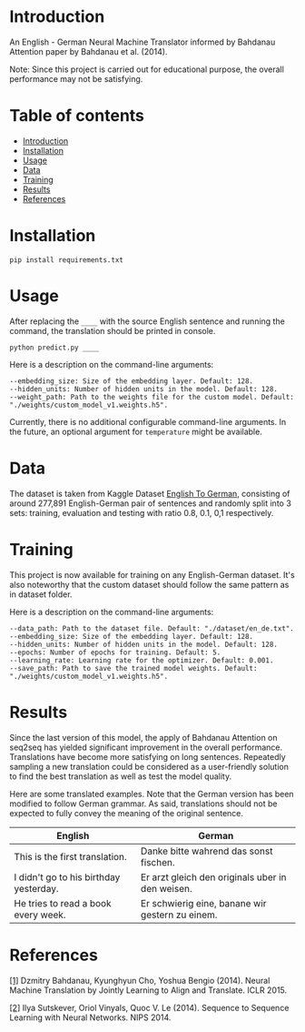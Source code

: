 # Introduction

An English - German Neural Machine Translator informed by Bahdanau Attention paper by Bahdanau et al. (2014).

Note: Since this project is carried out for educational purpose, the overall performance may not be satisfying.

# Table of contents

- [Introduction](#introduction)
- [Installation](#installation)
- [Usage](#usage)
- [Data](#data)
- [Training](#training)
- [Results](#results)
- [References](#references)

# Installation

```
pip install requirements.txt
```

# Usage

After replacing the `____` with the source English sentence and running the command, the translation should be printed
in console.

```
python predict.py ____
```

Here is a description on the command-line arguments:
```
--embedding_size: Size of the embedding layer. Default: 128.
--hidden_units: Number of hidden units in the model. Default: 128.
--weight_path: Path to the weights file for the custom model. Default: "./weights/custom_model_v1.weights.h5".
```

Currently, there is no additional configurable command-line arguments. In the future, an optional argument
for `temperature` might be available.

# Data

The dataset is taken from Kaggle
Dataset [English To German](https://www.kaggle.com/datasets/kaushal2896/english-to-german), consisting of around 277,891
English-German pair of sentences and randomly split into 3 sets: training, evaluation and testing with ratio 0.8, 0.1,
0,1 respectively.

# Training

This project is now available for training on any English-German dataset. It's also noteworthy that the custom dataset 
should follow the same pattern as in dataset folder.

Here is a description on the command-line arguments:
```angular2html
--data_path: Path to the dataset file. Default: "./dataset/en_de.txt".
--embedding_size: Size of the embedding layer. Default: 128.
--hidden_units: Number of hidden units in the model. Default: 128.
--epochs: Number of epochs for training. Default: 5.
--learning_rate: Learning rate for the optimizer. Default: 0.001.
--save_path: Path to save the trained model weights. Default: "./weights/custom_model_v1.weights.h5".
```

# Results

Since the last version of this model, the apply of Bahdanau Attention on seq2seq has yielded significant improvement in
the overall performance. Translations have become more satisfying on long sentences. Repeatedly sampling a new translation
could be considered as a user-friendly solution to find the best translation as well as test the model quality.

Here are some translated examples. Note that the German version has been modified to follow German grammar.
As said, translations should not be expected to fully convey the meaning of the original sentence.

| English                                | German                                           |
|----------------------------------------|--------------------------------------------------|
| This is the first translation.         | Danke bitte wahrend das sonst fischen.           |
| I didn't go to his birthday yesterday. | Er arzt gleich den originals uber in den weisen. |
| He tries to read a book every week.    | Er schwierig eine, banane wir gestern zu einem.  |

# References

<a id="1" href="https://arxiv.org/abs/1409.0473">[1]</a>
Dzmitry Bahdanau, Kyunghyun Cho, Yoshua Bengio (2014).
Neural Machine Translation by Jointly Learning to Align and Translate.
ICLR 2015.

<a id="2" href="https://arxiv.org/abs/1409.3215">[2]</a>
Ilya Sutskever, Oriol Vinyals, Quoc V. Le (2014).
Sequence to Sequence Learning with Neural Networks.
NIPS 2014.
